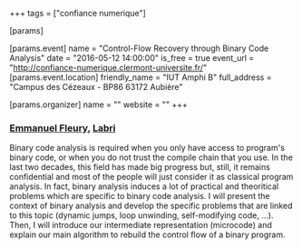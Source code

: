 +++
tags = ["confiance numerique"]

[params]

[params.event]
name = "Control-Flow Recovery through Binary Code Analysis"
date = "2016-05-12 14:00:00"
is_free = true
event_url = "http://confiance-numerique.clermont-universite.fr/"
[params.event.location]
friendly_name = "IUT Amphi B"
full_address = "Campus des Cézeaux - BP86 63172 Aubière"

[params.organizer]
name = ""
website = ""
+++

### [Emmanuel Fleury](http://www.labri.fr/perso/fleury/), [Labri](http://www.labri.fr/)
Binary code analysis is required when you only have access to program's binary code, or when you do not trust the compile chain that you use. In the last two decades, this field has made big progress but, still, it remains confidential and most of the people will just consider it as classical program analysis. In fact, binary analysis induces a lot of practical and theoritical problems which are specific to binary code analysis.
I will present the context of binary analysis and develop the specific problems that are linked to this topic (dynamic jumps, loop unwinding, self-modifying code, ...). Then, I will introduce our intermediate representation (microcode) and explain our main algorithm to rebuild the control flow of a binary program.

